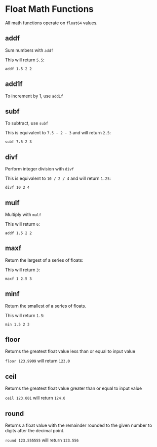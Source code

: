 # Float Math Functions

All math functions operate on `float64` values.

## addf

Sum numbers with `addf`

This will return `5.5`:

```
addf 1.5 2 2
```

## add1f

To increment by 1, use `add1f`

## subf

To subtract, use `subf`

This is equivalent to `7.5 - 2 - 3` and will return `2.5`:

```
subf 7.5 2 3
```

## divf

Perform integer division with `divf`

This is equivalent to `10 / 2 / 4` and will return `1.25`:

```
divf 10 2 4
```

## mulf

Multiply with `mulf`

This will return `6`:

```
addf 1.5 2 2
```

## maxf

Return the largest of a series of floats:

This will return `3`:

```
maxf 1 2.5 3
```

## minf

Return the smallest of a series of floats.

This will return `1.5`:

```
min 1.5 2 3
```

## floor

Returns the greatest float value less than or equal to input value

`floor 123.9999` will return `123.0`

## ceil

Returns the greatest float value greater than or equal to input value

`ceil 123.001` will return `124.0`

## round

Returns a float value with the remainder rounded to the given number to digits after the decimal point.

`round 123.555555` will return `123.556`
